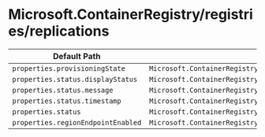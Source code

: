 # Microsoft.ContainerRegistry/registries/replications

| Default Path | Alias |
|---|---|
| `properties.provisioningState` | `Microsoft.ContainerRegistry/registries/replications/provisioningState` |
| `properties.status.displayStatus` | `Microsoft.ContainerRegistry/registries/replications/status.displayStatus` |
| `properties.status.message` | `Microsoft.ContainerRegistry/registries/replications/status.message` |
| `properties.status.timestamp` | `Microsoft.ContainerRegistry/registries/replications/status.timestamp` |
| `properties.status` | `Microsoft.ContainerRegistry/registries/replications/status` |
| `properties.regionEndpointEnabled` | `Microsoft.ContainerRegistry/registries/replications/regionEndpointEnabled` |

